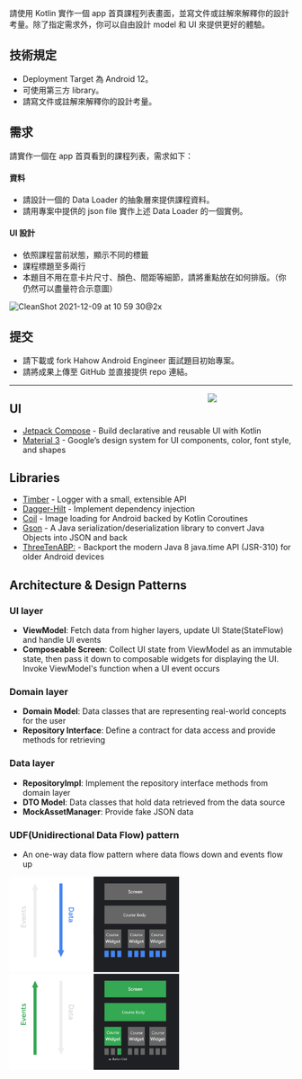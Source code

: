 
請使用 Kotlin 實作一個 app 首頁課程列表畫面，並寫文件或註解來解釋你的設計考量。除了指定需求外，你可以自由設計 model 和 UI 來提供更好的體驗。

## 技術規定
- Deployment Target 為 Android 12。
- 可使用第三方 library。
- 請寫文件或註解來解釋你的設計考量。

## 需求
請實作一個在 app 首頁看到的課程列表，需求如下：

#### 資料
- 請設計一個的 Data Loader 的抽象層來提供課程資料。
- 請用專案中提供的 json file 實作上述 Data Loader 的一個實例。

#### UI 設計
- 依照課程當前狀態，顯示不同的標籤
- 課程標題至多兩行
- 本題目不用在意卡片尺寸、顏色、間距等細節，請將重點放在如何排版。（你仍然可以盡量符合示意圖）
<img width="300" alt="CleanShot 2021-12-09 at 10 59 30@2x" src="https://user-images.githubusercontent.com/76472179/145350022-b4624fe0-2612-4fdb-950c-da6898ca4166.png">

## 提交

- 請下載或 fork Hahow Android Engineer 面試題目初始專案。
- 請將成果上傳至 GitHub 並直接提供 repo 連結。

----------

<img src="art/demo.gif" align="right" width="30%"/>

## UI
* [Jetpack Compose](https://developer.android.com/jetpack/compose) - Build declarative and reusable UI with Kotlin
* [Material 3](https://m3.material.io/) - Google’s design system for UI components, color, font style, and shapes
  
## Libraries
- [Timber](https://github.com/JakeWharton/timber) - Logger with a small, extensible API
- [Dagger-Hilt](https://developer.android.com/training/dependency-injection/hilt-android) - Implement dependency injection
- [Coil](https://github.com/coil-kt/coil) - Image loading for Android backed by Kotlin Coroutines
- [Gson](https://github.com/google/gson) - A Java serialization/deserialization library to convert Java Objects into JSON and back
- [ThreeTenABP:](https://github.com/JakeWharton/ThreeTenABP) - Backport the modern Java 8 java.time API (JSR-310) for older Android devices

## Architecture & Design Patterns
### UI layer
- **ViewModel**: Fetch data from higher layers, update UI State(StateFlow) and handle UI events
- **Composeable Screen**: Collect UI state from ViewModel as an immutable state, then pass it down to composable widgets for displaying the UI. Invoke ViewModel's function when a UI event occurs

### Domain layer
- **Domain Model**: Data classes that are representing real-world concepts for the user
- **Repository Interface**: Define a contract for data access and provide methods for retrieving

### Data layer
- **RepositoryImpl**: Implement the repository interface methods from domain layer
- **DTO Model**: Data classes that hold data retrieved from the data source
- **MockAssetManager**: Provide fake JSON data

### UDF(Unidirectional Data Flow) pattern
- An one-way data flow pattern where data flows down and events flow up
  
<img src='art/data.png' width='60%'/>   <img src = 'art/event.png' width='60%'/>
